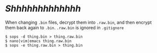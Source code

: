 # *Shhhhhhhhhhhhh*

When changing `.bin` files, decrypt them into `.raw.bin`, and then encrypt them back again to `.bin`.
`.raw.bin` is ignored in `.gitignore`

``` shell
$ sops -d thing.bin > thing.raw.bin
$ nano|vim|emacs thing.raw.bin
$ sops -e thing.raw.bin > thing.bin
```

